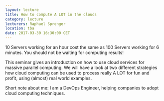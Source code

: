 ```yaml
---
layout: lecture
title: How to compute A LOT in the clouds
category: lecture
lecturers: Raphael Sprenger 
location: tba
date: 2017-03-30 16:30:00 CET
---
```


10 Servers working for an hour cost the same as 100 Servers working for 6 minutes. You should not be waiting for computing results!

This seminar gives an introduction on how to use cloud services for massive parallel computing. We will have a look at two different strategies how cloud computing can be used to process really A LOT for fun and profit, using (almost) real world examples.


Short note about me: I am a DevOps Engineer, helping companies to adopt cloud computing techniques.

